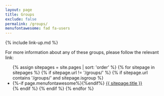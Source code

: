 ```yaml
---
layout: page
title: Groups
exclude: false
permalink: /groups/
menufontawesome: fad fa-users
---
```


{% include link-up.md %}

For more information about any of these groups, please follow the relevant link:

<ul>
{% assign sitepages = site.pages | sort: 'order' %}
{% for sitepage in sitepages %}
{% if sitepage.url != '/groups/' %}
 {% if sitepage.url contains '/groups/' and sitepage.isgroup %}
  <li {% if page.url == sitepage.url %} class="active"{% endif %}>
    {%-if page.menufontawesome%}<i class="{{page.menufontawesome}}"></i>{%endif%}
    <a href="{{ sitepage.url }}">{{ sitepage.title }}</a>
  </li>
 {% endif %}
{% endif %}
{% endfor %}
</ul>
